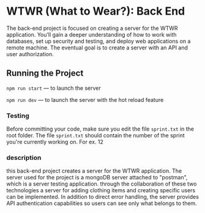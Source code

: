 # WTWR (What to Wear?): Back End

The back-end project is focused on creating a server for the WTWR application. You’ll gain a deeper understanding of how to work with databases, set up security and testing, and deploy web applications on a remote machine. The eventual goal is to create a server with an API and user authorization.

## Running the Project

`npm run start` — to launch the server

`npm run dev` — to launch the server with the hot reload feature

### Testing

Before committing your code, make sure you edit the file `sprint.txt` in the root folder. The file `sprint.txt` should contain the number of the sprint you're currently working on. For ex. 12

### description

this back-end project creates a server for the WTWR application. The server used for the project is a mongoDB server attached to "postman", which is a server testing application. through the collaboration of these two technologies a server for adding clothing items and creating specific users can be implemented. In addition to direct error handling, the server provides API authentication capabilities so users can see only what belongs to them.
